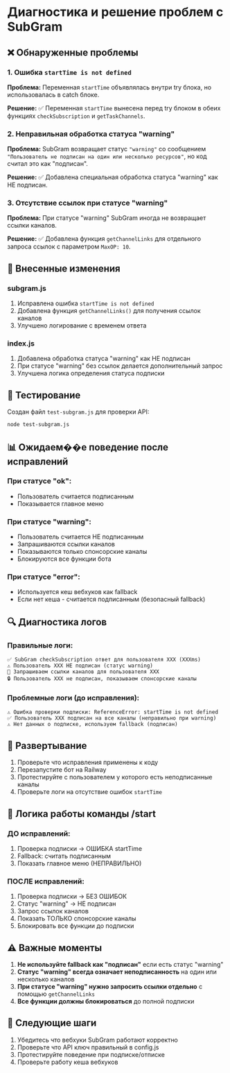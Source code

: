 # Диагностика и решение проблем с SubGram

## ❌ Обнаруженные проблемы

### 1. Ошибка `startTime is not defined`
**Проблема:** Переменная `startTime` объявлялась внутри try блока, но использовалась в catch блоке.

**Решение:** ✅ Переменная `startTime` вынесена перед try блоком в обеих функциях `checkSubscription` и `getTaskChannels`.

### 2. Неправильная обработка статуса "warning"
**Проблема:** SubGram возвращает статус `"warning"` со сообщением `"Пользователь не подписан на один или несколько ресурсов"`, но код считал это как "подписан".

**Решение:** ✅ Добавлена специальная обработка статуса "warning" как НЕ подписан.

### 3. Отсутствие ссылок при статусе "warning"
**Проблема:** При статусе "warning" SubGram иногда не возвращает ссылки каналов.

**Решение:** ✅ Добавлена функция `getChannelLinks` для отдельного запроса ссылок с параметром `MaxOP: 10`.

## 🔧 Внесенные изменения

### subgram.js
1. Исправлена ошибка `startTime is not defined`
2. Добавлена функция `getChannelLinks()` для получения ссылок каналов
3. Улучшено логирование с временем ответа

### index.js
1. Добавлена обработка статуса "warning" как НЕ подписан
2. При статусе "warning" без ссылок делается дополнительный запрос
3. Улучшена логика определения статуса подписки

## 🧪 Тестирование

Создан файл `test-subgram.js` для проверки API:
```bash
node test-subgram.js
```

## 📊 Ожидаем��е поведение после исправлений

### При статусе "ok":
- Пользователь считается подписанным
- Показывается главное меню

### При статусе "warning":
- Пользователь считается НЕ подписанным  
- Запрашиваются ссылки каналов
- Показываются только спонсорские каналы
- Блокируются все функции бота

### При статусе "error":
- Используется кеш вебхуков как fallback
- Если нет кеша - считается подписанным (безопасный fallback)

## 🔍 Диагностика логов

### Правильные логи:
```
✅ SubGram checkSubscription ответ для пользователя XXX (XXXms)
⚠️ Пользователь XXX НЕ подписан (статус warning)
🔄 Запрашиваем ссылки каналов для пользователя XXX
🔒 Пользователь XXX не подписан, показываем спонсорские каналы
```

### Проблемные логи (до исправления):
```
⚠️ Ошибка проверки подписки: ReferenceError: startTime is not defined
✅ Пользователь XXX подписан на все каналы (неправильно при warning)
⚠️ Нет данных о подписке, используем fallback (подписан)
```

## 🚀 Развертывание

1. Проверьте что исправления применены к коду
2. Перезапустите бот на Railway
3. Протестируйте с пользователем у которого есть неподписанные каналы
4. Проверьте логи на отсутствие ошибок `startTime`

## 🔄 Логика работы команды /start

### ДО исправлений:
1. Проверка подписки → ОШИБКА startTime
2. Fallback: считать подписанным
3. Показать главное меню (НЕПРАВИЛЬНО)

### ПОСЛЕ исправлений:
1. Проверка подписки → БЕЗ ОШИБОК
2. Статус "warning" → НЕ подписан
3. Запрос ссылок каналов
4. Показать ТОЛЬКО спонсорские каналы
5. Блокировать все функции до подписки

## ⚠️ Важные моменты

1. **Не используйте fallback как "подписан"** если есть статус "warning"
2. **Статус "warning" всегда означает неподписанность** на один или несколько каналов
3. **При статусе "warning" нужно запросить ссылки отдельно** с помощью `getChannelLinks`
4. **Все функции должны блокироваться** до полной подписки

## 🧩 Следующие шаги

1. Убедитесь что вебхуки SubGram работают корректно
2. Проверьте что API ключ правильный в config.js
3. Протестируйте поведение при подписке/отписке
4. Проверьте работу кеша вебхуков
